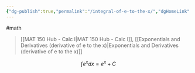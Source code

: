 ```yaml
---
{"dg-publish":true,"permalink":"/integral-of-e-to-the-x/","dgHomeLink":true,"dgPassFrontmatter":false}
---
```


#math 
> [[MAT 150 Hub - Calc I|MAT 150 Hub - Calc I]], [[Exponentials and Derivatives (derivative of e to the x)|Exponentials and Derivatives (derivative of e to the x)]]

$$
\int e^{x} dx = e^{x}+ C
$$
